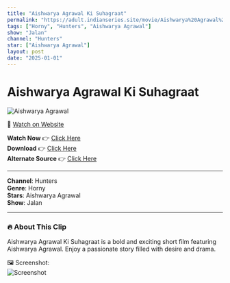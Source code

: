 ```yaml
---
title: "Aishwarya Agrawal Ki Suhagraat"
permalink: "https://adult.indianseries.site/movie/Aishwarya%20Agrawal%20Ki%20Suhagraat"
tags: ["Horny", "Hunters", "Aishwarya Agrawal"]
show: "Jalan"
channel: "Hunters"
star: ["Aishwarya Agrawal"]
layout: post
date: "2025-01-01"
---
```


# Aishwarya Agrawal Ki Suhagraat

![Aishwarya Agrawal](https://shorts.desisins.com/wp-content/uploads/2024/04/Aishwarya-Agrawal-Ki-Suhagraat-Jalan-Hunters-DesiSins.com_.jpg)

🔗 [Watch on Website](https://adult.indianseries.site/movie/Aishwarya%20Agrawal%20Ki%20Suhagraat)

**Watch Now** 👉 [Click Here](https://adult.indianseries.site/movie/Aishwarya%20Agrawal%20Ki%20Suhagraat)  
**Download** 👉 [Click Here](https://adult.indianseries.site/movie/Aishwarya%20Agrawal%20Ki%20Suhagraat)  
**Alternate Source** 👉 [Click Here](https://adult.indianseries.site/movie/Aishwarya%20Agrawal%20Ki%20Suhagraat)

---

**Channel**: Hunters  
**Genre**: Horny  
**Stars**: Aishwarya Agrawal  
**Show**: Jalan

---

### 🔥 About This Clip

Aishwarya Agrawal Ki Suhagraat is a bold and exciting short film featuring Aishwarya Agrawal. Enjoy a passionate story filled with desire and drama.
 
🖼️ Screenshot:  
![Screenshot](https://shorts.desisins.com/wp-content/uploads/2024/04/Aishwarya-Agrawal-Ki-Suhagraat-Jalan-Hunters-DesiSins.com_.jpg)
